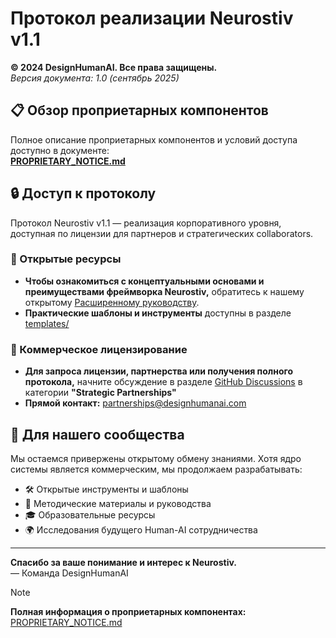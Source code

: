 # Протокол реализации Neurostiv v1.1

**© 2024 DesignHumanAI. Все права защищены.**  
*Версия документа: 1.0 (сентябрь 2025)*

## 📋 Обзор проприетарных компонентов

Полное описание проприетарных компонентов и условий доступа доступно в документе:  
**[PROPRIETARY_NOTICE.md](PROPRIETARY_NOTICE.md)**

## 🔒 Доступ к протоколу

Протокол Neurostiv v1.1 — реализация корпоративного уровня, доступная по лицензии для партнеров и стратегических collaborators.

### 📖 Открытые ресурсы
* **Чтобы ознакомиться с концептуальными основами и преимуществами фреймворка Neurostiv,** обратитесь к нашему открытому [Расширенному руководству](https://github.com/designhumanai/neurostiv-framework/blob/main/docs/extended-guide-v1.0.md).  
* **Практические шаблоны и инструменты** доступны в разделе [templates/](https://github.com/designhumanai/neurostiv-framework/tree/main/templates)

### 💼 Коммерческое лицензирование
* **Для запроса лицензии, партнерства или получения полного протокола,** начните обсуждение в разделе [GitHub Discussions](https://github.com/designhumanai/neurostiv-framework/discussions) в категории **"Strategic Partnerships"**
* **Прямой контакт:** partnerships@designhumanai.com

## 🌟 Для нашего сообщества

Мы остаемся привержены открытому обмену знаниями. Хотя ядро системы является коммерческим, мы продолжаем разрабатывать:

- 🛠️ Открытые инструменты и шаблоны
- 📖 Методические материалы и руководства  
- 🎓 Образовательные ресурсы
- 🌍 Исследования будущего Human-AI сотрудничества

---

**Спасибо за ваше понимание и интерес к Neurostiv.**  
— Команда DesignHumanAI

> [!NOTE]
> **Полная информация о проприетарных компонентах:** [PROPRIETARY_NOTICE.md](PROPRIETARY_NOTICE.md)
